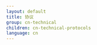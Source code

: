 ```yaml
---
layout: default
title: 协议
group: cn-technical
children: cn-technical-protocols
language: cn
---
```

<!-- Reviewed at ac0126b2753f1f5ca6fbfb555783fbeb1aa141bd -->
